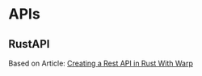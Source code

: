# APIs

## RustAPI
Based on Article: [Creating a Rest API in Rust With Warp][rustapi]

[rustapi]: https://blog.logrocket.com/creating-a-rest-api-in-rust-with-warp/
